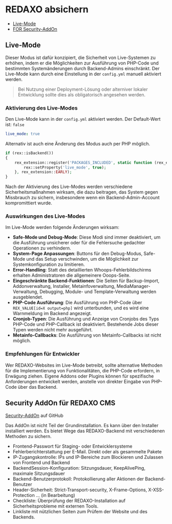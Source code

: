 # REDAXO absichern

* [Live-Mode](#livemode)
* [FOR Security-AddOn](#securityaddon)

<a name="livemode"></a>

## Live-Mode
Dieser Modus ist dafür konzipiert, die Sicherheit von Live-Systemen zu erhöhen, indem er die Möglichkeiten zur Ausführung von PHP-Code und bestimmten Systemänderungen durch Backend-Admins einschränkt. Der Live-Mode kann durch eine Einstellung in der `config.yml` manuell aktiviert werden.

> Bei Nutzung einer Deployment-Lösung oder alterniver lokaler Entwicklung sollte dies als obligatorisch angesehen werden. 

### Aktivierung des Live-Modes

Den Live-Mode kann in der  `config.yml` aktiviert werden.  Der Default-Wert ist:  `false` 

```yaml
live_mode: true
```

Alternativ ist auch eine Änderung des Modus auch per PHP möglich. 

```php
if (rex::isBackend())
{ 
    rex_extension::register('PACKAGES_INCLUDED', static function (rex_extension_point $ep) {
        rex::setProperty('live_mode', true);
    }, rex_extension::EARLY);  
}
```

Nach der Aktivierung des Live-Modes werden verschiedene Sicherheitsmaßnahmen wirksam, die dazu beitragen, das System gegen Missbrauch zu sichern, insbesondere wenn ein Backend-Admin-Account kompromittiert wurde.

### Auswirkungen des Live-Modes

Im Live-Mode werden folgende Änderungen wirksam:

- **Safe-Mode und Debug-Mode**: Diese Modi sind immer deaktiviert, um die Ausführung unsicherer oder für die Fehlersuche gedachter Operationen zu verhindern.
- **System-Page Anpassungen**: Buttons für den Debug-Modus, Safe-Mode und das Setup verschwinden, um die Möglichkeit zur Systemkonfiguration zu limitieren.
- **Error-Handling**: Statt des detaillierten Whoops-Fehlerbildschirms erhalten Administratoren die allgemeinere Ooops-Seite.
- **Eingeschränkte Backend-Funktionen**: Die Seiten für Backup-Import, Addonverwaltung, Installer, Metainfoverwaltung, MediaManager-Verwaltung, Debugging, Module- und Template-Verwaltung werden ausgeblendet.
- **PHP-Code Ausführung**: Die Ausführung von PHP-Code über `REX_VALUE[id=X output=php]` wird unterbunden, und es wird eine Warnmeldung im Backend angezeigt.
- **Cronjob-Typen**: Die Ausführung und Anzeige von Cronjobs des Typs PHP-Code und PHP-Callback ist deaktiviert. Bestehende Jobs dieser Typen werden nicht mehr ausgeführt.
- **Metainfo-Callbacks**: Die Ausführung von Metainfo-Callbacks ist nicht möglich.

### Empfehlungen für Entwickler

Wer REDAXO-Websites im Live-Mode betreibt, sollte alternative Methoden für die Implementierung von Funktionalitäten, die PHP-Code erfordern, in Erwägung ziehen. Eigene Addons oder Plugins können für spezifische Anforderungen entwickelt werden, anstelle von direkter Eingabe von PHP-Code über das Backend.

<a name="securityaddon"></a>

## Security AddOn für REDAXO CMS

[Security-AddOn](https://github.com/FriendsOfREDAXO/Security) auf GitHub

Das AddOn ist nicht Teil der Grundinstallation. Es kann über den Installer installiert werden. 
Es bietet Wege das REDAXO-Backend mit verschiedenen Methoden zu sichern.

* Frontend-Passwort für Staging- oder Entwicklersysteme
* Fehlerberichterstattung per E-Mail. Direkt oder als gesammelte Pakete
* IP-Zugangskontrolle: IPs und IP-Bereiche zum Blockieren und Zulassen von Frontend und Backend
* BackendSession-Konfiguration: Sitzungsdauer, KeepAlivePing, maximale Sitzungsdauer
* Backend-Benutzerprotokoll: Protokollierung aller Aktionen der Backend-Benutzer
* Header-Sicherheit: Strict-Transport-security, X-Frame-Options, X-XSS-Protection ... (in Bearbeitung)
* Checkliste: Überprüfung der REDAXO-Installation auf Sicherheitsprobleme mit externen Tools.
* Linkliste mit nützlichen Seiten zum Prüfem der Website und des Backends.


